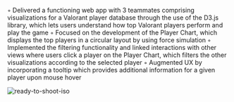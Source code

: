◦ Delivered a functioning web app with 3 teammates comprising visualizations for a Valorant player database through the use of the D3.js library, which lets users understand how top Valorant players perform and play the game
◦ Focused on the development of the Player Chart, which displays the top players in a circular layout by using force simulation
◦ Implemented the filtering functionality and linked interactions with other views where users click a player on the Player Chart, which filters the other visualizations according to the selected player
◦ Augmented UX by incorporating a tooltip which provides additional information for a given player upon mouse hover

![ready-to-shoot-iso](https://github.com/user-attachments/assets/9bf7eb2e-f8ca-4df8-a961-f1a74235d9d0)
